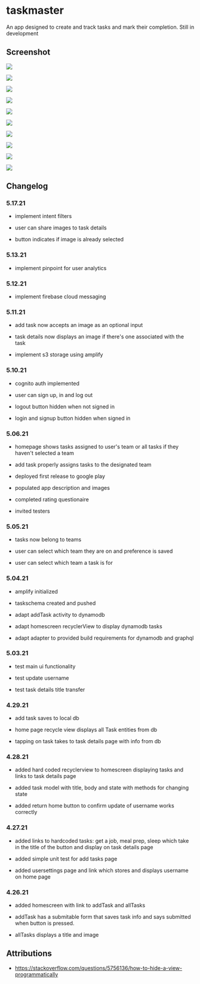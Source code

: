 # taskmaster

An app designed to create and track tasks and mark their completion. Still in development

## Screenshot

![](screenshots/sharetotask.png)

![](screenshots/events.png)

![](screenshots/taskdetails511.PNG)

![](screenshots/homescreen510.PNG)

![](screenshots/homescreen506.PNG)

![](screenshots/homescreen505.PNG)

![](screenshots/homescreen504.PNG)

![](screenshots/homescreen503.PNG)

![](screenshots/homescreen429.PNG)

![](screenshots/homescreen428.PNG)

## Changelog

### 5.17.21

- implement intent filters

- user can share images to task details

- button indicates if image is already selected

### 5.13.21

- implement pinpoint for user analytics

### 5.12.21

- implement firebase cloud messaging

### 5.11.21

- add task now accepts an image as an optional input

- task details now displays an image if there's one associated with the task

- implement s3 storage using amplify

### 5.10.21

- cognito auth implemented

- user can sign up, in and log out

- logout button hidden when not signed in

- login and signup button hidden when signed in

### 5.06.21

- homepage shows tasks assigned to user's team or all tasks if they haven't selected a team

- add task properly assigns tasks to the designated team

- deployed first release to google play

- populated app description and images

- completed rating questionaire

- invited testers

### 5.05.21

- tasks now belong to teams

- user can select which team they are on and preference is saved

- user can select which team a task is for

### 5.04.21

- amplify initialized

- taskschema created and pushed

- adapt addTask activity to dynamodb

- adapt homescreen recyclerView to display dynamodb tasks

- adapt adapter to provided build requirements for dynamodb and graphql

### 5.03.21

- test main ui functionality

- test update username

- test task details title transfer

### 4.29.21

- add task saves to local db

- home page recycle view displays all Task entities from db

- tapping on task takes to task details page with info from db


### 4.28.21

- added hard coded recyclerview to homescreen displaying tasks and links to task details page

- added task model with title, body and state with methods for changing state

- added return home button to confirm update of username works correctly

### 4.27.21

- added links to hardcoded tasks: get a job, meal prep, sleep which take in the title of the button and display on task details page

- added simple unit test for add tasks page

- added usersettings page and link which stores and displays username on home page

### 4.26.21

- added homescreen with link to addTask and allTasks

- addTask has a submitable form that saves task info and says submitted when button is pressed.

- allTasks displays a title and image



## Attributions

- https://stackoverflow.com/questions/5756136/how-to-hide-a-view-programmatically
